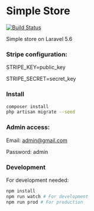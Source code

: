 # Simple Store
[![Build Status](https://travis-ci.org/dabich/simple-store.svg?branch=master)](https://travis-ci.org/dabich/simple-store)

Simple store on Laravel 5.6

### Stripe configuration:

STRIPE_KEY=public_key

STRIPE_SECRET=secret_key

### Install

```bash
composer install
php artisan migrate --seed

```

### Admin access:
Email: admin@gmail.com

Password: admin

### Development

For development needed:
```bash
npm install
npm run watch # For development
npm run prod # For production
```

